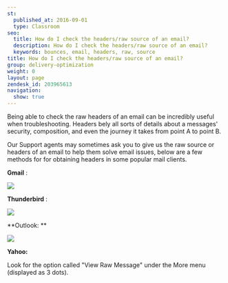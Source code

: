 ```yaml
---
st:
  published_at: 2016-09-01
  type: Classroom
seo:
  title: How do I check the headers/raw source of an email?
  description: How do I check the headers/raw source of an email?
  keywords: bounces, email, headers, raw, source
title: How do I check the headers/raw source of an email?
group: delivery-optimization
weight: 0
layout: page
zendesk_id: 203965613
navigation:
  show: true
---
```


Being able to check the raw headers of an email can be incredibly useful when troubleshooting. Headers bely all sorts of details about a messages' security, composition, and even the journey it takes from point A to point B.

Our Support agents may sometimes ask you to give us the raw source or headers of an email to help them solve email issues, below are a few methods for for obtaining headers in some popular mail clients. 

 

**Gmail** :

![]({{root_url}}/images/headersgif2.gif)

 

 

 

**Thunderbird** :

![]({{root_url}}/images/TbirdheadersGIF.gif)

 

 

 

**Outlook: **

![]({{root_url}}/images/Outlookheaders.gif)

 

 

**Yahoo:**

Look for the option called "View Raw Message" under the More menu (displayed as 3 dots).

 

 

 

